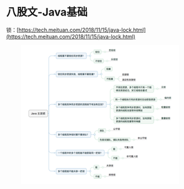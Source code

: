 # 八股文-Java基础

锁：[https://tech.meituan.com/2018/11/15/java-lock.html](https://tech.meituan.com/2018/11/15/java-lock.html)

<figure><img src="../.gitbook/assets/image (3).png" alt=""><figcaption></figcaption></figure>
